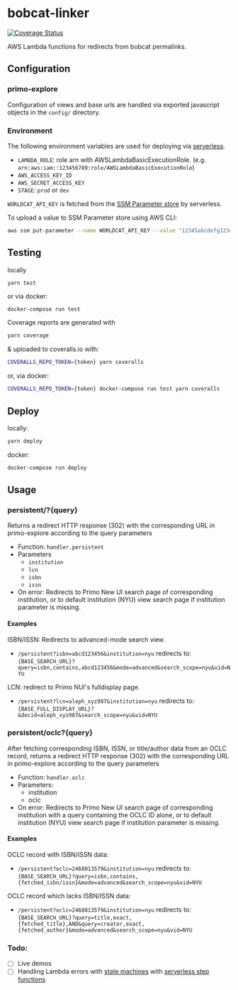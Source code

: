 # bobcat-linker

[![Coverage Status](https://coveralls.io/repos/github/NYULibraries/bobcat-linker/badge.svg?branch=master)](https://coveralls.io/github/NYULibraries/bobcat-linker?branch=master)

AWS Lambda functions for redirects from bobcat permalinks.

## Configuration

### primo-explore

Configuration of views and base urls are handled via exported javascript objects in the `config/` directory.

### Environment

The following environment variables are used for deploying via [serverless](https://github.com/serverless/serverless).

* `LAMBDA_ROLE`: role arn with AWSLambdaBasicExecutionRole. (e.g. `arn:aws:iam::123456789:role/AWSLambdaBasicExecutionRole`)
* `AWS_ACCESS_KEY_ID`
* `AWS_SECRET_ACCESS_KEY`
* `STAGE`: `prod` or `dev`

`WORLDCAT_API_KEY` is fetched from the [SSM Parameter store](https://docs.aws.amazon.com/systems-manager/latest/userguide/systems-manager-paramstore.html) by serverless.

To upload a value to SSM Parameter store using AWS CLI:

```bash
aws ssm put-parameter --name WORLDCAT_API_KEY --value "12345abcdefg12345" --type String
```

## Testing

locally
```bash
yarn test
```

or via docker:
```
docker-compose run test
```

Coverage reports are generated with
```bash
yarn coverage
```
& uploaded to coveralls.io with:
```bash
COVERALLS_REPO_TOKEN={token} yarn coveralls
```

or, via docker:
```bash
COVERALLS_REPO_TOKEN={token} docker-compose run test yarn coveralls
```

## Deploy

locally:
```bash
yarn deploy
```

docker:
```bash
docker-compose run deploy
```

## Usage

### persistent/?{query}

Returns a redirect HTTP response (302) with the corresponding URL in primo-explore according to the query parameters

* Function: `handler.persistent`
* Parameters
  * `institution`
  * `lcn`
  * `isbn`
  * `issn`
* On error: Redirects to Primo New UI search page of corresponding institution, or to default institution (NYU) view search page if institution parameter is missing.

#### Examples

ISBN/ISSN: Redirects to advanced-mode search view.
* `/persistent?isbn=abcd123456&institution=nyu` redirects to:
`{BASE_SEARCH_URL}?query=isbn,contains,abcd123456&mode=advanced&search_scope=nyu&vid=NYU`

LCN: redirect to Primo NUI's fulldisplay page.
* `/persistent?lcn=aleph_xyz987&institution=nyu` redirects to:
`{BASE_FULL_DISPLAY_URL}?&docid=aleph_xyz987&search_scope=nyu&vid=NYU`

### persistent/oclc?{query}

After fetching corresponding ISBN, ISSN, or title/author data from an OCLC record, returns a redirect HTTP response (302) with the corresponding URL in primo-explore according to the query parameters

* Function: `handler.oclc`
* Parameters:
  * institution
  * oclc
* On error: Redirects to Primo New UI search page of corresponding institution with a query containing the OCLC ID alone, or to default institution (NYU) view search page if institution parameter is missing.

#### Examples

OCLC record with ISBN/ISSN data:
* `/persistent?oclc=2468013579&institution=nyu` redirects to: `{BASE_SEARCH_URL}?query=isbn,contains,{fetched_isbn/issn}&mode=advanced&search_scope=nyu&vid=NYU`

OCLC record which lacks ISBN/ISSN data:
* `/persistent?oclc=2468013579&institution=nyu` redirects to: `{BASE_SEARCH_URL}?query=title,exact,{fetched_title},AND&query=creator,exact,{fetched_author}&mode=advanced&search_scope=nyu&vid=NYU`

### Todo:

- [ ] Live demos
- [ ] Handling Lambda errors with [state machines](https://docs.aws.amazon.com/step-functions/latest/dg/tutorial-handling-error-conditions.html) with [serverless step functions](https://github.com/horike37/serverless-step-functions)
